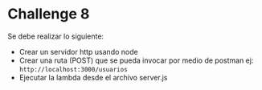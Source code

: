 # Challenge 8
Se debe realizar lo siguiente:  
- Crear un servidor http usando node
- Crear una ruta (POST) que se pueda invocar por medio de postman ej: ```http://localhost:3000/usuarios```
- Ejecutar la lambda desde el archivo server.js
